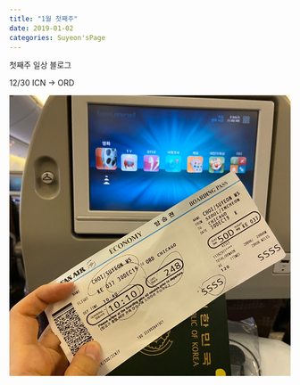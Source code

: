 ```yaml
---
title: "1월 첫째주"
date: 2019-01-02 
categories: Suyeon'sPage
---
```


첫째주 일상 블로그

12/30 ICN -> ORD  

![screenshot](./img/suyeon/first-week/KakaoTalk_20200102_021637285.jpg)

